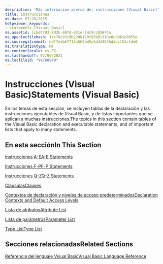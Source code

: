```yaml
---
description: 'Más información acerca de: instrucciones (Visual Basic)'
title: Instrucciones
ms.date: 07/20/2015
helpviewer_keywords:
- statements [Visual Basic]
ms.assetid: 1cbd7703-8d3b-48fd-831e-14c9cc85675a
ms.openlocfilehash: 14c7de93c9b2200129f65b0121be0cd961e8055e
ms.sourcegitcommit: ddf7edb67715a5b9a45e3dd44536dabc153c1de0
ms.translationtype: MT
ms.contentlocale: es-ES
ms.lasthandoff: 02/06/2021
ms.locfileid: "99768940"
---
```

# <a name="statements-visual-basic"></a><span data-ttu-id="8ff73-103">Instrucciones (Visual Basic)</span><span class="sxs-lookup"><span data-stu-id="8ff73-103">Statements (Visual Basic)</span></span>

<span data-ttu-id="8ff73-104">En los temas de esta sección, se incluyen tablas de la declaración y las instrucciones ejecutables de Visual Basic, y de listas importantes que se aplican a muchas instrucciones.</span><span class="sxs-lookup"><span data-stu-id="8ff73-104">The topics in this section contain tables of the Visual Basic declaration and executable statements, and of important lists that apply to many statements.</span></span>  
  
## <a name="in-this-section"></a><span data-ttu-id="8ff73-105">En esta sección</span><span class="sxs-lookup"><span data-stu-id="8ff73-105">In This Section</span></span>  

 [<span data-ttu-id="8ff73-106">Instrucciones A-E</span><span class="sxs-lookup"><span data-stu-id="8ff73-106">A-E Statements</span></span>](a-e-statements.md)  
  
 [<span data-ttu-id="8ff73-107">Instrucciones F-P</span><span class="sxs-lookup"><span data-stu-id="8ff73-107">F-P Statements</span></span>](f-p-statements.md)  
  
 [<span data-ttu-id="8ff73-108">Instrucciones Q-Z</span><span class="sxs-lookup"><span data-stu-id="8ff73-108">Q-Z Statements</span></span>](q-z-statements.md)  
  
 [<span data-ttu-id="8ff73-109">Cláusulas</span><span class="sxs-lookup"><span data-stu-id="8ff73-109">Clauses</span></span>](clauses.md)  
  
 [<span data-ttu-id="8ff73-110">Contextos de declaración y niveles de acceso predeterminados</span><span class="sxs-lookup"><span data-stu-id="8ff73-110">Declaration Contexts and Default Access Levels</span></span>](declaration-contexts-and-default-access-levels.md)  
  
 [<span data-ttu-id="8ff73-111">Lista de atributos</span><span class="sxs-lookup"><span data-stu-id="8ff73-111">Attribute List</span></span>](attribute-list.md)  
  
 [<span data-ttu-id="8ff73-112">Lista de parámetros</span><span class="sxs-lookup"><span data-stu-id="8ff73-112">Parameter List</span></span>](parameter-list.md)  
  
 [<span data-ttu-id="8ff73-113">Type List</span><span class="sxs-lookup"><span data-stu-id="8ff73-113">Type List</span></span>](type-list.md)  
  
## <a name="related-sections"></a><span data-ttu-id="8ff73-114">Secciones relacionadas</span><span class="sxs-lookup"><span data-stu-id="8ff73-114">Related Sections</span></span>  

 [<span data-ttu-id="8ff73-115">Referencia del lenguaje Visual Basic</span><span class="sxs-lookup"><span data-stu-id="8ff73-115">Visual Basic Language Reference</span></span>](../index.md)  
